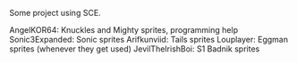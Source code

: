 Some project using SCE.

AngelKOR64: Knuckles and Mighty sprites, programming help
Sonic3Expanded: Sonic sprites
Arifkunviid: Tails sprites
Louplayer: Eggman sprites (whenever they get used)
JevilTheIrishBoi: S1 Badnik sprites
